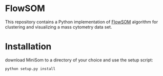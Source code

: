 # FlowSOM
This repository contains a Python implementation of [FlowSOM](http://bioconductor.org/packages/release/bioc/html/FlowSOM.html) algorithm for clustering and visualizing a mass cytometry data set. 

# Installation
download MiniSom to a directory of your choice and use the setup script:

    python setup.py install
